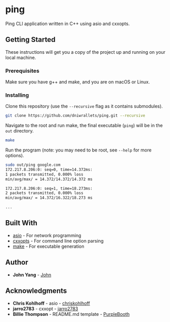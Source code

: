 # ping

Ping CLI application written in C++ using asio and cxxopts.

## Getting Started

These instructions will get you a copy of the project up and running on your local machine.

### Prerequisites

Make sure you have g++ and make, and you are on macOS or Linux.

### Installing

Clone this repository (use the `--recursive` flag as it contains submodules).

```bash
git clone https://github.com/dniwrallets/ping.git --recursive
```

Navigate to the root and run make, the final executable (`ping`) will be in the `out` directory.

```bash
make
```

Run the program (note: you may need to be root, see `--help` for more options).

```bash
sudo out/ping google.com
172.217.8.206:0: seq=0, time=14.372ms:
1 packets transmitted, 0.000% loss
min/avg/max/ = 14.372/14.372/14.372 ms

172.217.8.206:0: seq=1, time=18.273ms:
2 packets transmitted, 0.000% loss
min/avg/max/ = 14.372/16.322/18.273 ms

...
```

## Built With

- [asio](https://think-async.com/Asio/) - For network programming
- [cxxopts](https://github.com/jarro2783/cxxopts) - For command line option parsing
- [make](https://www.gnu.org/software/make/) - For executable generation

## Author

- **John Yang** - [John](https://github.com/dniwrallets)

## Acknowledgments

- **Chris Kohlhoff** - asio - [chriskohlhoff](https://github.com/chriskohlhoff)
- **jarro2783** - cxxopt - [jarro2783](https://github.com/jarro2783)
- **Billie Thompson** - README.md template - [PurpleBooth](https://github.com/PurpleBooth)

